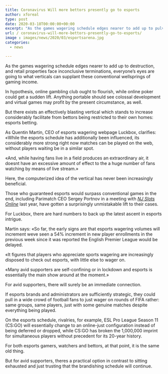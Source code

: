 ```yaml
---
title: Coronavirus Will more bettors presently go to esports
author: xforeal 
type: post
date: 2020-03-18T00:00:00+00:00
excerpt: "As the games wagering schedule edges nearer to add up to pulverization, and retail properties face inconclusive terminations, everyone's eyes are going to what verticals can supplant these conventional wellsprings of gaming revenue "
url: / coronavirus-will-more-bettors-presently-go-to-esports/
image : images/news/2020/03/esportsarena.jpg
categories:
  - news

---
```

As the games wagering schedule edges nearer to add up to destruction, and retail properties face inconclusive terminations, everyone&#8217;s eyes are going to what verticals can supplant these conventional wellsprings of gaming income. 

In hypothesis, online gambling club ought to flourish, while online poker could get a sudden lift. Anything portable should see colossal development and virtual games may profit by the present circumstance, as well. 

But there exists an effectively blasting vertical which stands to increase considerably facilitate from bettors being restricted to their own homes: esports betting. 

As Quentin Martin, CEO of esports wagering webpage Luckbox, clarifies: &#171;While the esports schedule has additionally been influenced, its considerably more strong right now matches can be played on the web, without players waiting be in a similar spot. 

&#171;And, while having fans live in a field produces an extraordinary air, it doesnt have an excessive amount of effect to the a huge number of fans watching by means of live stream.&#187; 

Here, the computerized idea of the vertical has never been increasingly beneficial. 

Those who guaranteed esports would surpass conventional games in the end, including Parimatch CEO Sergey Portnov in a meeting with _[NJ Slots Online][1]_ last year, have gotten a surprisingly unmistakable lift to their cases. 

For Luckbox, there are hard numbers to back up the latest ascent in esports intrigue. 

Martin says: &#171;So far, the early signs are that esports wagering volumes will increment weve seen a 54&percnt; increment in new player enrollments in the previous week since it was reported the English Premier League would be delayed. 

&#171;It figures that players who appreciate sports wagering are increasingly disposed to check out esports, with little else to wager on. 

&#171;Many avid supporters are self-confining or in lockdown and esports is essentially the main show around at the moment.&#187; 

For avid supporters, there will surely be an immediate connection. 

If esports brands and administrators are sufficiently strategic, they could pull in a wide crowd of football fans to just wager on rounds of FIFA rather: same groups, same players, just with some genuine matches despite everything being played. 

On the esports schedule, rivalries, for example, ESL Pro League Season 11 (CS:GO) will essentially change to an online-just configuration instead of being deferred or dropped, while CS:GO has broken the 1,000,000 imprint for simultaneous players without precedent for its 20-year history. 

For both esports gamers, watchers and bettors, at that point, it is the same old thing. 

But for avid supporters, theres a practical option in contrast to sitting exhausted and just trusting that the brandishing schedule will continue.

 [1]: #